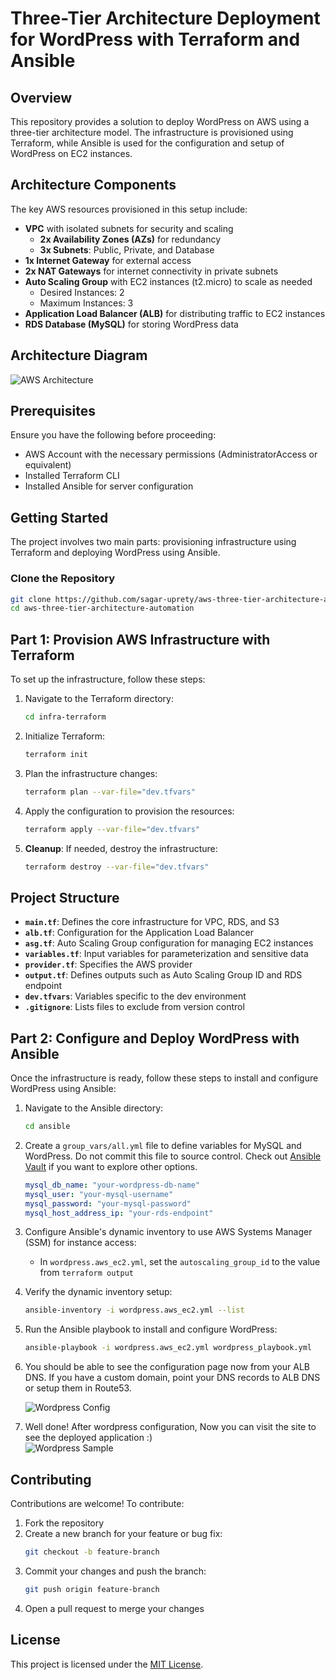 # Three-Tier Architecture Deployment for WordPress with Terraform and Ansible

## Overview
This repository provides a solution to deploy WordPress on AWS using a three-tier architecture model. The infrastructure is provisioned using Terraform, while Ansible is used for the configuration and setup of WordPress on EC2 instances.

## Architecture Components
The key AWS resources provisioned in this setup include:

* **VPC** with isolated subnets for security and scaling
  * **2x Availability Zones (AZs)** for redundancy
  * **3x Subnets**: Public, Private, and Database
* **1x Internet Gateway** for external access
* **2x NAT Gateways** for internet connectivity in private subnets
* **Auto Scaling Group** with EC2 instances (t2.micro) to scale as needed
  * Desired Instances: 2
  * Maximum Instances: 3
* **Application Load Balancer (ALB)** for distributing traffic to EC2 instances
* **RDS Database (MySQL)** for storing WordPress data

## Architecture Diagram
![AWS Architecture](./images/architecture.png)

## Prerequisites
Ensure you have the following before proceeding:
* AWS Account with the necessary permissions (AdministratorAccess or equivalent)
* Installed Terraform CLI
* Installed Ansible for server configuration

## Getting Started
The project involves two main parts: provisioning infrastructure using Terraform and deploying WordPress using Ansible.

### Clone the Repository
```bash
git clone https://github.com/sagar-uprety/aws-three-tier-architecture-automation
cd aws-three-tier-architecture-automation
```

## Part 1: Provision AWS Infrastructure with Terraform
To set up the infrastructure, follow these steps:

1. Navigate to the Terraform directory:
   ```bash
   cd infra-terraform
   ```

2. Initialize Terraform:
   ```bash
   terraform init
   ```

3. Plan the infrastructure changes:
   ```bash
   terraform plan --var-file="dev.tfvars"
   ```

4. Apply the configuration to provision the resources:
   ```bash
   terraform apply --var-file="dev.tfvars"
   ```

5. **Cleanup**: If needed, destroy the infrastructure:
   ```bash
   terraform destroy --var-file="dev.tfvars"
   ```

## Project Structure

* **`main.tf`**: Defines the core infrastructure for VPC, RDS, and S3
* **`alb.tf`**: Configuration for the Application Load Balancer
* **`asg.tf`**: Auto Scaling Group configuration for managing EC2 instances
* **`variables.tf`**: Input variables for parameterization and sensitive data
* **`provider.tf`**: Specifies the AWS provider
* **`output.tf`**: Defines outputs such as Auto Scaling Group ID and RDS endpoint
* **`dev.tfvars`**: Variables specific to the dev environment
* **`.gitignore`**: Lists files to exclude from version control

## Part 2: Configure and Deploy WordPress with Ansible
Once the infrastructure is ready, follow these steps to install and configure WordPress using Ansible:

1. Navigate to the Ansible directory:
   ```bash
   cd ansible
   ```

2. Create a `group_vars/all.yml` file to define variables for MySQL and WordPress. Do not commit this file to source control. Check out [Ansible Vault](https://docs.ansible.com/ansible/latest/vault_guide/index.html) if you want to explore other options.
   ```yaml
   mysql_db_name: "your-wordpress-db-name"
   mysql_user: "your-mysql-username"
   mysql_password: "your-mysql-password"
   mysql_host_address_ip: "your-rds-endpoint"
   ```

3. Configure Ansible's dynamic inventory to use AWS Systems Manager (SSM) for instance access:
   * In `wordpress.aws_ec2.yml`, set the `autoscaling_group_id` to the value from `terraform output`

4. Verify the dynamic inventory setup:
   ```bash
   ansible-inventory -i wordpress.aws_ec2.yml --list
   ```

5. Run the Ansible playbook to install and configure WordPress:
   ```bash
   ansible-playbook -i wordpress.aws_ec2.yml wordpress_playbook.yml
   ```

6. You should be able to see the configuration page now from your ALB DNS. If you have a custom domain, point your DNS records to ALB DNS or setup them in Route53.

   ![Wordpress Config](./images/alb_dns_wordpress_sample.png)
   
7. Well done! After wordpress configuration, Now you can visit the site to see the deployed application :)  
   ![Wordpress Sample](./images/wordpress_sample_2.png)

## Contributing
Contributions are welcome! To contribute:

1. Fork the repository
2. Create a new branch for your feature or bug fix:
   ```bash
   git checkout -b feature-branch
   ```
3. Commit your changes and push the branch:
   ```bash
   git push origin feature-branch
   ```
4. Open a pull request to merge your changes

## License
This project is licensed under the [MIT License](https://opensource.org/license/mit/).